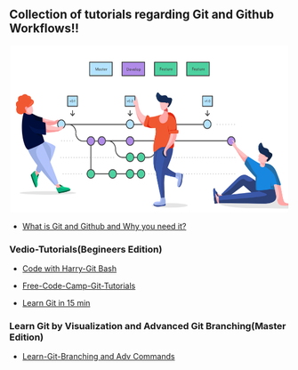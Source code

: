 ## Collection of tutorials regarding Git and Github Workflows!!

<p align="center">
  <img width="500" height="300" src="Feature.jpg">
</p>

- [What is Git and Github and Why you need it?](https://youtu.be/QhqVRuRBA9w)

### Vedio-Tutorials(Begineers Edition)

- [Code with Harry-Git Bash](https://youtu.be/gwWKnnCMQ5c)

- [Free-Code-Camp-Git-Tutorials](https://youtu.be/RGOj5yH7evk)

- [Learn Git in 15 min](https://youtu.be/USjZcfj8yxE)

### Learn Git by Visualization and Advanced Git Branching(Master Edition)

- [Learn-Git-Branching and Adv Commands](https://learngitbranching.js.org/)

